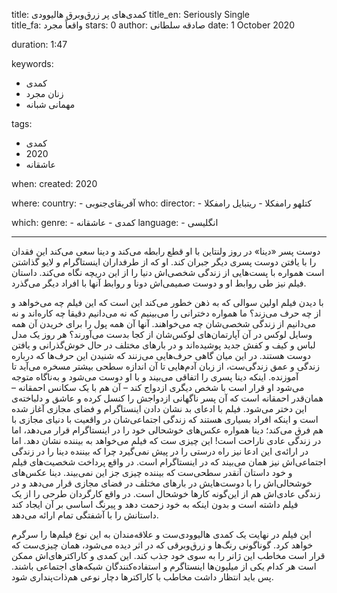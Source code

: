 
title: کمدی‌های پر زرق‌وبرق هالیوودی
title_en: Seriously Single   
title_fa: واقعاً مجرد 
stars: 0
author: صادقه سلطانی
date: 1 October 2020

duration: 1:47

keywords:
  - کمدی
  - زنان مجرد
  - مهمانی شبانه 

tags:
  - کمدی
  - 2020
  - عاشقانه  

when:
  created: 2020

where:
  country:
    - آفریقای‌جنوبی
who:
  director: 
    - کتلهو رامفکلا
    - ریتبایل رامفکلا 
    
which:
  genre:
    - کمدی
    - عاشقانه
  language:
    - انگلیسی
   
---

دوست پسر «دینا» در روز ولنتاین با او قطع رابطه می‌کند و دینا سعی می‌کند این فقدان را با یافتن دوست پسری دیگر جبران کند. او که از طرفداران اینستاگرام و لایو گذاشتن است همواره با پست‌هایی از زندگی شخصی‌اش دنیا را از این دریچه نگاه می‌کند. داستان فیلم نیز طی روابط او و دوست صمیمی‌اش دونا و روابط آنها با افراد دیگر می‌گذرد.

با دیدن فیلم اولین سوالی که به ذهن خطور می‌کند این است که این فیلم چه می‌خواهد و از چه حرف می‌زند؟ ما همواره دخترانی را می‌بینیم که نه می‌دانیم دقیقا چه کاره‌اند و نه می‌دانیم از زندگی شخصی‌شان چه می‌خواهند. آنها آن همه پول را برای خریدن آن همه وسایل لوکس در آن آپارتمان‌های لوکس‌شان از کجا بدست می‌آورند؟ هر روز یک مدل لباس و کیف و کفش جدید پوشیده‌اند و در بارهای مختلف در حال خوش‌گذرانی و یافتن دوست هستند. در این میان گاهی حرف‌هایی می‌زنند که شنیدن این حرف‌ها که درباره زندگی و عمق زندگی‌ست، از زبان آدم‌هایی تا آن اندازه سطحی بیشتر مسخره می‌آید تا آموزنده. اینکه دینا پسری را اتفاقی می‌بیند و با او دوست می‌شود و به‌ناگاه متوجه می‌شود او قرار است با شخص دیگری ازدواج کند – آن هم با یک سکانس احمقانه – همان‌قدر احمقانه است که آن پسر ناگهانی ازدواجش را کنسل کرده و عاشق و دلباخته‌ی این دختر می‌شود. فیلم با ادعای بد نشان دادن اینستاگرام و فضای مجازی آغاز شده است و اینکه افراد بسیاری هستند که زندگی اجتماعی‌شان در واقعیت با دنیای مجازی با هم فرق می‌کند؛ دینا همواره عکس‌های خوشحالی خود را در اینستاگرام قرار می‌دهد، اما در زندگی عادی ناراحت است! این چیزی ست که فیلم می‌خواهد به بیننده نشان دهد. اما در ارائه‌ی این ادعا نیز راه درستی را در پیش نمی‌گیرد چرا که بیننده دینا را در زندگی اجتماعی‌اش نیز همان می‌بیند که در اینستاگرام است. در واقع پرداخت شخصیت‌های فیلم و خود داستان آنقدر سطحی‌ست که بیننده چیزی جز این نمی‌بیند. دینا عکس‌های خوشحالی‌اش را با دوست‌هایش در بارهای مختلف در فضای مجازی قرار می‌دهد و در زندگی عادی‌اش هم از این‌گونه کارها خوشحال است. در واقع کارگردان طرحی را از یک فیلم داشته است و بدون اینکه به خود زحمت دهد و پیرنگ اساسی بر آن ایجاد کند داستانش را با آشفتگی تمام ارائه می‌دهد. 

این فیلم در نهایت یک کمدی هالیوودی‌ست و علاقه‌مندان به این نوع فیلم‌ها را سرگرم خواهد کرد. گوناگونی رنگ‌ها و زرق‌و‌برقی که در اثر دیده می‌شود، همان چیزی‌ست که قرار است مخاطب این ژانر را به سوی خود جذب کند. این کمدی و کاراکترهای‌اش ممکن است هر کدام یکی از میلیون‌ها اینستاگرم و استفاده‌کنندگان شبکه‌های اجتماعی باشند.  پس باید انتظار داشت مخاطب با کاراکترها دچار نوعی هم‌ذات‌پنداری شود. 
